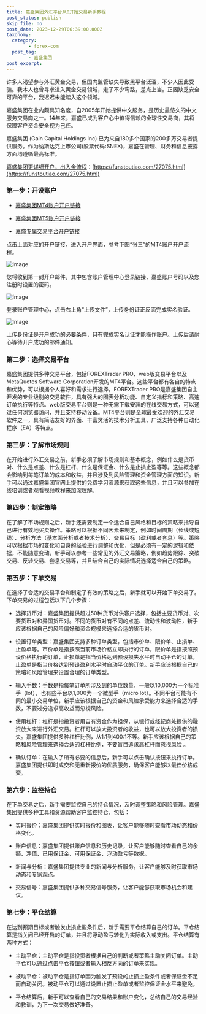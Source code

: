 ```yaml
---
title: 嘉盛集团外汇平台从0开始交易新手教程
post_status: publish
skip_file: no
post_date: 2023-12-29T06:39:00.000Z
taxonomy:
  category:
        - forex-com
  post_tag:
        - 嘉盛集团
post_excerpt: 
---
```

许多人渴望参与外汇黄金交易，但国内监管缺失导致黑平台泛滥，不少人因此受骗。我本人也曾寻求进入黄金交易领域，走了不少弯路，差点上当。正因缺乏安全可靠的平台，我迟迟未能踏入这个领域。

嘉盛集团在业内颇具知名度，自2005年开始提供中文服务，是历史最悠久的中文服务交易商之一。14年来，嘉盛已成为客户心中值得信赖的全球性交易商，其将保障客户资金安全视为己任。

嘉盛集团 (Gain Capital Holdings Inc) 已为来自180多个国家的200多万交易者提供服务。作为纳斯达克上市公司(股票代码:SNEX)，嘉盛在管理、财务和信息披露方面均遵循最高标准。

[嘉盛集团更详细开户，出入金流程](https://funstoutiao.com/27075.html)：[https://funstoutiao.com/27075.html](https://funstoutiao.com/27075.html)

### 第一步：开设账户

* [嘉盛集团MT4账户开户链接](https://s.ssgg.net/jsmt4)

* [嘉盛集团MT5账户开户链接](https://s.ssgg.net/jsmt5)

* [嘉盛专属交易平台开户链接](https://s.ssgg.net/js)

点击上面对应的开户链接，进入开户界面，参考下图“张三”的MT4账户开户流程。

![Image](https://prod-files-secure.s3.us-west-2.amazonaws.com/39ed1227-6d7d-4570-be36-9ccd4a2c4241/7a167aea-686b-400d-af59-4e18eb607a40/640.png?X-Amz-Algorithm=AWS4-HMAC-SHA256&X-Amz-Content-Sha256=UNSIGNED-PAYLOAD&X-Amz-Credential=ASIAZI2LB466Z4NS3TNR%2F20250325%2Fus-west-2%2Fs3%2Faws4_request&X-Amz-Date=20250325T161308Z&X-Amz-Expires=3600&X-Amz-Security-Token=IQoJb3JpZ2luX2VjELD%2F%2F%2F%2F%2F%2F%2F%2F%2F%2FwEaCXVzLXdlc3QtMiJHMEUCICnXwQle04ddG5YuzPd49G5ttFJ9jWiN93r6MeHB0PO4AiEAr0VlaFdDPhgFa0%2BtQ6IDbzjI6K0EQW9Utk4vRyggKmEq%2FwMIGRAAGgw2Mzc0MjMxODM4MDUiDAll4odccFFyRW2jMSrcAzKOrzQJqpo6rO%2FmmcF%2BITLgT%2FmBBcOXCe%2F3PXVNA42e0l4KO3Bvd7i1PGeIlIA0Y%2B5SZY%2FzCBZNiO%2FfCjqOLZB5lW03KXepBnYyk1yUHYd9YspEOCQwKAq9tIcRlwt18eko5aZsia8%2B5gUzaIIxTUMySvgTGQErWCKsb5uAm4nb147ZjALZ88EPSVau4buuSM44UZecbU7gv3exKQDB%2BsYdY8rJ83O1tgJ4majK0XLNyJMz58fv7YlTyx%2FJ3ogBJq44nR0KklPeY4AvbXIZFVReHXruMExarGxOHz7E5qli%2F7lqd0m4n0pwOHd3gohdXhhWQTZevHjO3O6kB7Ac7v5HQeDqiTOWlRLFiSwo3etTXcjbELyPQE8II%2BfGHcCteuoCOF2fsxJWScjpEnYT7OrUX6MkdoXLoX5VTc2DfstWAgMPcltFewniXcpKNInSFRHkJv%2BjHS0kxM75tSjfIoSB8R776LYKcR6mL2KLNeCTsJZzMq524O3eH0pThn%2ForPfmAsL5IxlhW7V7MbAn55sPPPLn96kSGXie6T0%2FrwokJCKd%2BbUo%2B0OOz5UTR%2F8Pc0mBOY4vGdaMnffYbR5S5ekT5fbL%2BY0d9wcNKg%2BTIiPi3yDjfZ3fO0OWJM%2FJMOShi78GOqUBUM37LB7UZNLuPAgmlk8eqZ9v8FHdTapAXFO8lYcuTeiMyNqyb0XmDK7mYY4b87YCVfshxziZ23tUMAmuB9C50pbOVbdjYDExYAaAH%2FPCut9QgZD0zJEiju%2FxnCQiaNk0iYUXAFncwy0ni8wuPanb95NTfCGW51%2FdC6OV4A99VPzZJH90CrW6ACF9gcTWaH4XQqqXCkgf%2BKzABBdZLR4Ppxe6Y26k&X-Amz-Signature=5c3007e059536e19dbcbf50c70f3ef2d9475ef2bfdf8ed9d84838c4f8f897dcf&X-Amz-SignedHeaders=host&x-id=GetObject)

您将收到第一封开户邮件，其中包含账户管理中心登录链接、嘉盛账户号码以及您注册时设置的密码。

![Image](https://prod-files-secure.s3.us-west-2.amazonaws.com/39ed1227-6d7d-4570-be36-9ccd4a2c4241/eaa1c6b3-2877-4284-a0e1-530e222c27fb/image.png?X-Amz-Algorithm=AWS4-HMAC-SHA256&X-Amz-Content-Sha256=UNSIGNED-PAYLOAD&X-Amz-Credential=ASIAZI2LB466Z4NS3TNR%2F20250325%2Fus-west-2%2Fs3%2Faws4_request&X-Amz-Date=20250325T161308Z&X-Amz-Expires=3600&X-Amz-Security-Token=IQoJb3JpZ2luX2VjELD%2F%2F%2F%2F%2F%2F%2F%2F%2F%2FwEaCXVzLXdlc3QtMiJHMEUCICnXwQle04ddG5YuzPd49G5ttFJ9jWiN93r6MeHB0PO4AiEAr0VlaFdDPhgFa0%2BtQ6IDbzjI6K0EQW9Utk4vRyggKmEq%2FwMIGRAAGgw2Mzc0MjMxODM4MDUiDAll4odccFFyRW2jMSrcAzKOrzQJqpo6rO%2FmmcF%2BITLgT%2FmBBcOXCe%2F3PXVNA42e0l4KO3Bvd7i1PGeIlIA0Y%2B5SZY%2FzCBZNiO%2FfCjqOLZB5lW03KXepBnYyk1yUHYd9YspEOCQwKAq9tIcRlwt18eko5aZsia8%2B5gUzaIIxTUMySvgTGQErWCKsb5uAm4nb147ZjALZ88EPSVau4buuSM44UZecbU7gv3exKQDB%2BsYdY8rJ83O1tgJ4majK0XLNyJMz58fv7YlTyx%2FJ3ogBJq44nR0KklPeY4AvbXIZFVReHXruMExarGxOHz7E5qli%2F7lqd0m4n0pwOHd3gohdXhhWQTZevHjO3O6kB7Ac7v5HQeDqiTOWlRLFiSwo3etTXcjbELyPQE8II%2BfGHcCteuoCOF2fsxJWScjpEnYT7OrUX6MkdoXLoX5VTc2DfstWAgMPcltFewniXcpKNInSFRHkJv%2BjHS0kxM75tSjfIoSB8R776LYKcR6mL2KLNeCTsJZzMq524O3eH0pThn%2ForPfmAsL5IxlhW7V7MbAn55sPPPLn96kSGXie6T0%2FrwokJCKd%2BbUo%2B0OOz5UTR%2F8Pc0mBOY4vGdaMnffYbR5S5ekT5fbL%2BY0d9wcNKg%2BTIiPi3yDjfZ3fO0OWJM%2FJMOShi78GOqUBUM37LB7UZNLuPAgmlk8eqZ9v8FHdTapAXFO8lYcuTeiMyNqyb0XmDK7mYY4b87YCVfshxziZ23tUMAmuB9C50pbOVbdjYDExYAaAH%2FPCut9QgZD0zJEiju%2FxnCQiaNk0iYUXAFncwy0ni8wuPanb95NTfCGW51%2FdC6OV4A99VPzZJH90CrW6ACF9gcTWaH4XQqqXCkgf%2BKzABBdZLR4Ppxe6Y26k&X-Amz-Signature=63fe1592c537be4ae359298ed2ec200eaaf4553896933c852f209757a2ce862a&X-Amz-SignedHeaders=host&x-id=GetObject)

登录账户管理中心，点击右上角“上传文件”，上传身份证正反面完成实名验证。

![Image](https://prod-files-secure.s3.us-west-2.amazonaws.com/39ed1227-6d7d-4570-be36-9ccd4a2c4241/54090639-09fc-46b4-a135-e0289f707147/image.png?X-Amz-Algorithm=AWS4-HMAC-SHA256&X-Amz-Content-Sha256=UNSIGNED-PAYLOAD&X-Amz-Credential=ASIAZI2LB466Z4NS3TNR%2F20250325%2Fus-west-2%2Fs3%2Faws4_request&X-Amz-Date=20250325T161308Z&X-Amz-Expires=3600&X-Amz-Security-Token=IQoJb3JpZ2luX2VjELD%2F%2F%2F%2F%2F%2F%2F%2F%2F%2FwEaCXVzLXdlc3QtMiJHMEUCICnXwQle04ddG5YuzPd49G5ttFJ9jWiN93r6MeHB0PO4AiEAr0VlaFdDPhgFa0%2BtQ6IDbzjI6K0EQW9Utk4vRyggKmEq%2FwMIGRAAGgw2Mzc0MjMxODM4MDUiDAll4odccFFyRW2jMSrcAzKOrzQJqpo6rO%2FmmcF%2BITLgT%2FmBBcOXCe%2F3PXVNA42e0l4KO3Bvd7i1PGeIlIA0Y%2B5SZY%2FzCBZNiO%2FfCjqOLZB5lW03KXepBnYyk1yUHYd9YspEOCQwKAq9tIcRlwt18eko5aZsia8%2B5gUzaIIxTUMySvgTGQErWCKsb5uAm4nb147ZjALZ88EPSVau4buuSM44UZecbU7gv3exKQDB%2BsYdY8rJ83O1tgJ4majK0XLNyJMz58fv7YlTyx%2FJ3ogBJq44nR0KklPeY4AvbXIZFVReHXruMExarGxOHz7E5qli%2F7lqd0m4n0pwOHd3gohdXhhWQTZevHjO3O6kB7Ac7v5HQeDqiTOWlRLFiSwo3etTXcjbELyPQE8II%2BfGHcCteuoCOF2fsxJWScjpEnYT7OrUX6MkdoXLoX5VTc2DfstWAgMPcltFewniXcpKNInSFRHkJv%2BjHS0kxM75tSjfIoSB8R776LYKcR6mL2KLNeCTsJZzMq524O3eH0pThn%2ForPfmAsL5IxlhW7V7MbAn55sPPPLn96kSGXie6T0%2FrwokJCKd%2BbUo%2B0OOz5UTR%2F8Pc0mBOY4vGdaMnffYbR5S5ekT5fbL%2BY0d9wcNKg%2BTIiPi3yDjfZ3fO0OWJM%2FJMOShi78GOqUBUM37LB7UZNLuPAgmlk8eqZ9v8FHdTapAXFO8lYcuTeiMyNqyb0XmDK7mYY4b87YCVfshxziZ23tUMAmuB9C50pbOVbdjYDExYAaAH%2FPCut9QgZD0zJEiju%2FxnCQiaNk0iYUXAFncwy0ni8wuPanb95NTfCGW51%2FdC6OV4A99VPzZJH90CrW6ACF9gcTWaH4XQqqXCkgf%2BKzABBdZLR4Ppxe6Y26k&X-Amz-Signature=2a7bc5a0376697e950a8cc43fa2be6335b7749ece9c6b2fe6ce454e3774a3490&X-Amz-SignedHeaders=host&x-id=GetObject)

上传身份证是开户成功的必要条件，只有完成实名认证才能操作账户。上传后请耐心等待开户成功的邮件通知。

### 第二步：选择交易平台

嘉盛集团提供多种交易平台，包括FOREXTrader PRO、web版交易平台以及MetaQuotes Software Corporation开发的MT4平台。这些平台都有各自的特点和优势，可以根据个人喜好和需求进行选择。FOREXTrader PRO是嘉盛集团自主开发的专业级别的交易软件，具有强大的图表分析功能、自定义指标和策略、高速订单执行等特点。web版交易平台则是一种无需下载安装的在线交易方式，可以通过任何浏览器访问，并且支持移动设备。MT4平台则是全球最受欢迎的外汇交易软件之一，具有简洁友好的界面、丰富灵活的技术分析工具、广泛支持各种自动化程序（EA）等特点。

### 第三步：了解市场规则

在开始进行外汇交易之前，新手必须了解市场规则和基本概念，例如什么是货币对、什么是点差、什么是杠杆、什么是保证金、什么是止损止盈等等。这些概念都会影响到每笔订单的成本和收益，并且涉及到风险管理和资金管理方面的知识。新手可以通过嘉盛集团官网上提供的免费学习资源来获取这些信息，并且可以参加在线培训或者观看视频教程来加深理解。

### 第四步：制定策略

在了解了市场规则之后，新手还需要制定一个适合自己风格和目标的策略来指导自己进行有效地买卖操作。策略可以根据不同因素来制定，例如时间周期（长线或短线）、分析方法（基本面分析或者技术分析）、交易目标（盈利或者套息）等。策略可以根据市场的变化和自身的经验进行调整和优化，但是必须有一定的逻辑和依据，不能随意变动。新手可以参考一些常见的外汇交易策略，例如趋势跟踪、突破交易、反转交易、套息交易等，并且结合自己的实际情况选择适合自己的策略。

### 第五步：下单交易

在选择了合适的交易平台和制定了有效的策略之后，新手就可以开始下单交易了。下单交易的过程包括以下几个步骤：

* 选择货币对：嘉盛集团提供超过50种货币对供客户选择，包括主要货币对、次要货币对和异国货币对。不同的货币对有不同的点差、流动性和波动性，新手应该根据自己的风险偏好和资金规模来选择合适的货币对。

* 设置订单类型：嘉盛集团支持多种订单类型，包括市价单、限价单、止损单、止盈单等。市价单是指按照当前市场价格立即执行的订单，限价单是指按照预设价格执行的订单，止损单是指当价格达到预设损失水平时自动平仓的订单，止盈单是指当价格达到预设盈利水平时自动平仓的订单。新手应该根据自己的策略和风险管理来设置合理的订单类型。

* 输入手数：手数是指每笔订单所涉及到的单位数量，一般以10,000为一个标准手（lot），也有些平台以1,000为一个微型手（micro lot）。不同平台可能有不同的最小交易单位，新手应该根据自己的资金和风险承受能力来选择合适的手数，不要过分追求高收益而忽视风险。

* 使用杠杆：杠杆是指投资者用自有资金作为担保，从银行或经纪商处提供的融资放大来进行外汇交易。杠杆可以放大投资者的收益，也可以放大投资者的损失。嘉盛集团提供多种杠杆比例，从1:1到400:1不等。新手应该根据自己的策略和风险管理来选择合适的杠杆比例，不要盲目追求高杠杆而忽视风险 。

* 确认订单：在输入了所有必要的信息后，新手可以点击确认按钮来执行订单。嘉盛集团提供即时成交和无重新报价的优质服务，确保客户能够以最佳价格成交。

### 第六步：监控持仓

在下单交易之后，新手需要监控自己的持仓情况，及时调整策略和风险管理。嘉盛集团提供多种工具和资源帮助客户监控持仓，包括：

* 实时报价：嘉盛集团提供实时报价和图表，让客户能够随时查看市场动态和价格变化。

* 账户信息：嘉盛集团提供账户信息和历史记录，让客户能够随时查看自己的余额、净值、已用保证金、可用保证金、浮动盈亏等数据。

* 新闻与分析：嘉盛集团提供专业的新闻与分析服务，让客户能够及时获取市场动态和专家观点。

* 交易信号：嘉盛集团提供多种交易信号服务，让客户能够获取市场机会和建议。

### 第七步：平仓结算

在达到预期目标或者触发止损止盈条件后，新手需要平仓结算自己的订单。平仓结算是指关闭已经开启的订单，并且将浮动盈亏转化为实际收入或支出。平仓结算有两种方式：

* 主动平仓：主动平仓是指投资者根据自己的判断或者策略主动关闭订单。主动平仓可以通过点击平仓按钮或者输入相反方向的订单来实现。

* 被动平仓：被动平仓是指订单因为触发了预设的止损止盈条件或者保证金不足而自动关闭。被动平仓可以通过设置止损止盈单或者监控保证金水平来避免。

* 平仓结算后，新手可以查看自己的交易结果和账户变化，总结自己的交易经验和教训，为下一次交易做好准备。